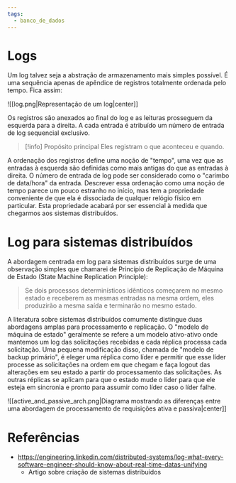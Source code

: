 ```yaml
---
tags:
  - banco_de_dados
---
```

# Logs

Um log talvez seja a abstração de armazenamento mais simples possível. É uma sequência apenas de apêndice de registros totalmente ordenada pelo tempo. Fica assim:

![[log.png|Representação de um log|center]]

Os registros são anexados ao final do log e as leituras prosseguem da esquerda para a direita. A cada entrada é atribuído um número de entrada de log sequencial exclusivo.

> [!info] Propósito principal
> Eles registram o que aconteceu e quando.

A ordenação dos registros define uma noção de "tempo", uma vez que as entradas à esquerda são definidas como mais antigas do que as entradas à direita. O número de entrada de log pode ser considerado como o "carimbo de data/hora" da entrada. Descrever essa ordenação como uma noção de tempo parece um pouco estranho no início, mas tem a propriedade conveniente de que ela é dissociada de qualquer relógio físico em particular. Esta propriedade acabará por ser essencial à medida que chegarmos aos sistemas distribuídos.

# Log para sistemas distribuídos

A abordagem centrada em log para sistemas distribuídos surge de uma observação simples que chamarei de Princípio de Replicação de Máquina de Estado (State Machine Replication Principle):

> Se dois processos determinísticos idênticos começarem no mesmo estado e receberem as mesmas entradas na mesma ordem, eles produzirão a mesma saída e terminarão no mesmo estado.

A literatura sobre sistemas distribuídos comumente distingue duas abordagens amplas para processamento e replicação. O "modelo de máquina de estado" geralmente se refere a um modelo ativo-ativo onde mantemos um log das solicitações recebidas e cada réplica processa cada solicitação. Uma pequena modificação disso, chamada de "modelo de backup primário", é eleger uma réplica como líder e permitir que esse líder processe as solicitações na ordem em que chegam e faça logout das alterações em seu estado a partir do processamento das solicitações. As outras réplicas se aplicam para que o estado mude o líder para que ele esteja em sincronia e pronto para assumir como líder caso o líder falhe.

![[active_and_passive_arch.png|Diagrama mostrando as diferenças entre uma abordagem de processamento de requisições ativa e passiva|center]]



# Referências

- https://engineering.linkedin.com/distributed-systems/log-what-every-software-engineer-should-know-about-real-time-datas-unifying
	- Artigo sobre criação de sistemas distribuídos